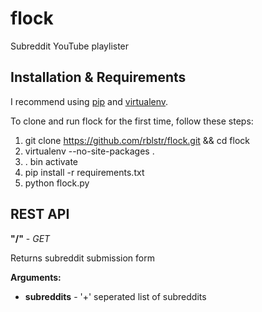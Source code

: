 # flock

Subreddit YouTube playlister

## Installation & Requirements

I recommend using [pip](http://www.pip-installer.org/en/latest/) and [virtualenv](http://www.virtualenv.org/en/latest/).

To clone and run flock for the first time, follow these steps:

1. git clone https://github.com/rblstr/flock.git && cd flock
2. virtualenv --no-site-packages .
3. . bin activate
4. pip install -r requirements.txt
5. python flock.py

## REST API

**"/"** - _GET_

Returns subreddit submission form

**Arguments:**

* **subreddits** - '+' seperated list of subreddits
